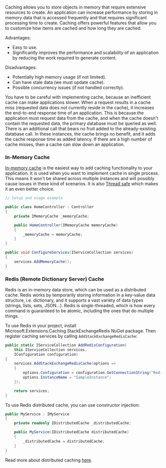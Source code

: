 Caching allows you to store objects in memory that require extensive resources to create. An application can increase performance by storing in memory data that is accessed frequently and that requires significant processing time to create. Caching offers powerful features that allow you to customize how items are cached and how long they are cached.

Advantages:

* Easy to use.
* Significantly improves the performance and scalability of an application by reducing the work required to generate content.

Disadvantages:

* Potentially high memory usage (if not limited).
* Can have stale data (we must update cache).
* Possible concurrency issues (if not handled correctly).

You have to be careful with implementing cache, because an inefficient cache can make applications slower. When a request results in a cache miss (requested data does not currently reside in the cache), it increases the end-to-end response time of an application. This is because the application must request data from the cache, and when the cache doesn't contain the requested data, the primary database must be queried as well. There is an additional call that bears no fruit added to the already-existing database call. In these instances, the cache brings no benefit, and it adds the cache response time as added latency. If there are a high number of cache misses, then a cache can slow down an application.

### In-Memory Cache

[In-memory cache](https://docs.microsoft.com/en-us/aspnet/core/performance/caching/response?view=aspnetcore-5.0) is the easiest way to add caching functionality to your application. It is used when you want to implement cache in single process. This means it won't be shared across multiple instances and will possibly cause issues in these kind of scenarios. It is also [Thread safe](https://docs.microsoft.com/en-us/dotnet/api/system.runtime.caching.memorycache?view=dotnet-plat-ext-5.0#thread-safety) which makes it an even better choice.

```c#
// Setup and usage example

public class HomeController : Controller
{
    private IMemoryCache _memoryCache;

    public HomeController(IMemoryCache memoryCache)
    {
        _memoryCache = memoryCache;
    }
}

public void ConfigureServices(IServiceCollection services)
{
    services.AddMemoryCache();
}
```

### Redis (Remote Dictionary Server) Cache

Redis is an in-memory data store, which can be used as a distributed cache. Redis works by temporarily storing information in a key-value data structure, i.e. dictionary, and it supports a vast variety of data types (strings, lists, sets, JSON...). Redis is single-threaded, which is how every command is guaranteed to be atomic, including the ones that do multiple things. 

To use Redis in your project, install Microsoft.Extensions.Caching.StackExchangeRedis NuGet package. Then register caching services by calling ``AddStackExchangeRedisCache``:

```c#
public static IServiceCollection AddRedisConfiguration(
    this IServiceCollection services,
    IConfiguration configuration)
{
    services.AddStackExchangeRedisCache(options =>
    {
        options.Configuration = configuration.GetConnectionString("RedisCS");
     	options.InstanceName = "SampleInstance";
    });

    return services;
}
```

To use Redis distributed cache, you can use constructor injection:

```c#
public MyService : IMyService
{
    private readonly IDistributedCache _distributedCache;

    public MyService(IDistributedCache distributedCache)
    {
	    _distributedCache = distributedCache;
    }
}
```

Read more about distributed caching [here](https://learn.microsoft.com/en-us/aspnet/core/performance/caching/distributed?view=aspnetcore-6.0).
